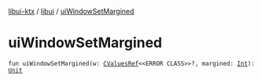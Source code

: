 [libui-ktx](../index.md) / [libui](index.md) / [uiWindowSetMargined](./ui-window-set-margined.md)

# uiWindowSetMargined

`fun uiWindowSetMargined(w: `[`CValuesRef`](../kotlinx.cinterop/-c-values-ref/index.md)`<<ERROR CLASS>>?, margined: `[`Int`](https://kotlinlang.org/api/latest/jvm/stdlib/kotlin/-int/index.html)`): `[`Unit`](https://kotlinlang.org/api/latest/jvm/stdlib/kotlin/-unit/index.html)